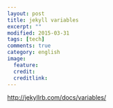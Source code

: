```yaml
---
layout: post
title: jekyll variables
excerpt: ""
modified: 2015-03-31
tags: [tech]
comments: true
category: english
image:
  feature: 
  credit: 
  creditlink: 
---
```

http://jekyllrb.com/docs/variables/